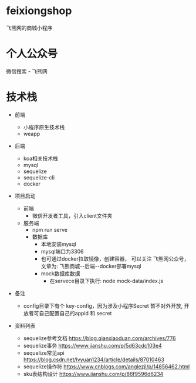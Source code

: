# feixiongshop
飞熊网的商城小程序
# 个人公众号
微信搜索 - 飞熊网

# 技术栈

+ 前端
  + 小程序原生技术栈
  + weapp

+ 后端
  + koa相关技术栈
  + mysql
  + sequelize
  + sequelize-cli
  + docker

+ 项目启动
  + 前端
    + 微信开发者工具，引入client文件夹
  + 服务端
    + npm run serve
    + 数据库
      + 本地安装mysql
      + mysql端口为3306
      + 也可通过docker拉取镜像，创建容器， 可以关注 飞熊网公众号， 文章为: 飞熊商城--后端--docker部署mysql
      + mock数据库数据
        + 在servece目录下执行: node mock-data/index.js

+ 备注
  + config目录下有个 key-config，因为涉及小程序Secret 暂不对外开放, 开放者可自己配置自己的appid 和 secret

+ 资料列表
  + sequelize参考文档  https://blog.qianxiaoduan.com/archives/776
  + sequelize事务     https://www.jianshu.com/p/5d63cdc103e4
  + sequelize常见api  https://blog.csdn.net/lvyuan1234/article/details/87010463
  + sequelize操作符   https://www.cnblogs.com/anglezjl/p/14856462.html
  + sku表结构设计      https://www.jianshu.com/p/86f9596d6234
